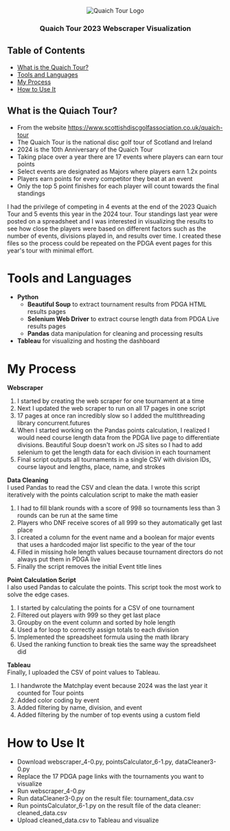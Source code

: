 <p align="center">
 <img src="https://imgur.com/5VkaeYs.png" alt="Quaich Tour Logo"></a>
</p>

<h3 align="center">Quaich Tour 2023 Webscraper Visualization</h3>

## Table of Contents
- [What is the Quaich Tour? ](#Tour_Explanation)
- [Tools and Languages](#Tools_Languages)
- [My Process](#Process)
- [How to Use It ](#Use)

## What is the Quiach Tour? <a name = "Tour_Explanation"></a>
- From the website https://www.scottishdiscgolfassociation.co.uk/quaich-tour
- The Quaich Tour is the national disc golf tour of Scotland and Ireland
- 2024 is the 10th Anniversary of the Quaich Tour
- Taking place over a year there are 17 events where players can earn tour points
- Select events are designated as Majors where players earn 1.2x points
- Players earn points for every competitor they beat at an event
- Only the top 5 point finishes for each player will count towards the final standings

I had the privilege of competing in 4 events at the end of the 2023 Quaich Tour and 5 events this year in the 2024 tour. 
Tour standings last year were posted on a spreadsheet and I was interested in visualizing the results to see how close the players 
were based on different factors such as the number of events, divisions played in, and results over time. I created these files 
so the process could be repeated on the PDGA event pages for this year's tour with minimal effort.

# Tools and Languages <a name = "Tools_Languages"></a>
- **Python**
  - **Beautiful Soup** to extract tournament results from PDGA HTML results pages
  - **Selenium Web Driver** to extract course length data from PDGA Live results pages
  - **Pandas** data manipulation for cleaning and processing results
- **Tableau** for visualizing and hosting the dashboard
  
# My Process <a name = "Process"></a>
**Webscraper**<br>
1. I started by creating the web scraper for one tournament at a time
2. Next I updated the web scraper to run on all 17 pages in one script
3. 17 pages at once ran incredibly slow so I added the multithreading library concurrent.futures
4. When I started working on the Pandas points calculation, I realized I would need course length data from the PDGA live page to differentiate divisions. Beautiful Soup
doesn't work on JS sites so I had to add selenium to get the length data for each division in each tournament
5. Final script outputs all tournaments in a single CSV with division IDs, course layout and lengths, place, name, and strokes

**Data Cleaning**<br>
I used Pandas to read the CSV and clean the data. I wrote this script iteratively with the points calculation script to make the math easier
1. I had to fill blank rounds with a score of 998 so tournaments less than 3 rounds can be run at the same time
2. Players who DNF receive scores of all 999 so they automatically get last place
3. I created a column for the event name and a boolean for major events that uses a hardcoded major list specific to the year of the tour
4. Filled in missing hole length values because tournament directors do not always put them in PDGA live
5. Finally the script removes the initial Event title lines

**Point Calculation Script**<br>
I also used Pandas to calculate the points. This script took the most work to solve the edge cases.
1. I started by calculating the points for a CSV of one tournament
2. Filtered out players with 999 so they get last place
3. Groupby on the event column and sorted by hole length
4. Used a for loop to correctly assign totals to each division
5. Implemented the spreadsheet formula using the math library
6. Used the ranking function to break ties the same way the spreadsheet did

**Tableau**<br>
Finally, I uploaded the CSV of point values to Tableau.
1. I handwrote the Matchplay event because 2024 was the last year it counted for Tour points
2. Added color coding by event
3. Added filtering by name, division, and event
4. Added filtering by the number of top events using a custom field
   
# How to Use It <a name = "Use"></a>
- Download webscraper_4-0.py, pointsCalculator_6-1.py, dataCleaner3-0.py
- Replace the 17 PDGA page links with the tournaments you want to visualize
- Run webscraper_4-0.py
- Run dataCleaner3-0.py on the result file: tournament_data.csv
- Run pointsCalculator_6-1.py on the result file of the data cleaner: cleaned_data.csv
- Upload cleaned_data.csv to Tableau and visualize
